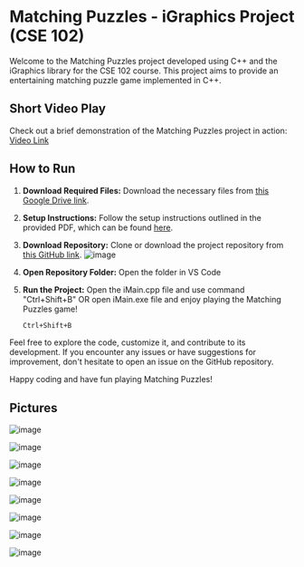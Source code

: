 # Matching Puzzles - iGraphics Project (CSE 102)

Welcome to the Matching Puzzles project developed using C++ and the iGraphics library for the CSE 102 course. This project aims to provide an entertaining matching puzzle game implemented in C++.

## Short Video Play
Check out a brief demonstration of the Matching Puzzles project in action: [Video Link](https://youtu.be/--OQuU55rJI)

## How to Run

1. **Download Required Files:**
   Download the necessary files from [this Google Drive link](https://drive.google.com/file/d/13_xOHG7jvTDw8yDE6OZ9fPnTExT_jiWa/view?usp=drive_link).

2. **Setup Instructions:**
   Follow the setup instructions outlined in the provided PDF, which can be found [here](https://drive.google.com/file/d/1cY7bNyMpJJpH1o9WbfmZIBaSlqCyPTVO/view?usp=sharing).

3. **Download Repository:**
    Clone or download the project repository from [this GitHub link](https://github.com/dipit099/MatchingPuzzles-iGraphics_Project-L1T1).
   ![image](https://github.com/dipit099/MatchingPuzzles-iGraphics_Project-L1T1/assets/112118531/ef13ea14-bcf0-4545-a744-23d1709bc058)


5. **Open Repository Folder:**
     Open the folder in VS Code

6. **Run the Project:**
   Open the iMain.cpp file and use command "Ctrl+Shift+B" OR open iMain.exe file and enjoy playing the Matching Puzzles game!
   ```bash
   Ctrl+Shift+B
   ```

Feel free to explore the code, customize it, and contribute to its development. If you encounter any issues or have suggestions for improvement, don't hesitate to open an issue on the GitHub repository.

Happy coding and have fun playing Matching Puzzles!

## Pictures
![image](https://github.com/dipit099/MatchingPuzzles-iGraphics_Project-L1T1/assets/112118531/d04a94aa-449c-4803-82ac-c043ea76f209)

![image](https://github.com/dipit099/MatchingPuzzles-iGraphics_Project-L1T1/assets/112118531/c27c74cd-9da0-4dbb-af07-b319f0e9f88d)

![image](https://github.com/dipit099/MatchingPuzzles-iGraphics_Project-L1T1/assets/112118531/046440f3-9b92-4b22-8947-f04763eb09b0)

![image](https://github.com/dipit099/MatchingPuzzles-iGraphics_Project-L1T1/assets/112118531/774e3a18-ad7d-40fd-98bd-f7af2f6cac5d)

![image](https://github.com/dipit099/MatchingPuzzles-iGraphics_Project-L1T1/assets/112118531/0f0ca875-a9f4-46a5-92ab-de79b6bf6998)


![image](https://github.com/dipit099/MatchingPuzzles-iGraphics_Project-L1T1/assets/112118531/514c506e-3b7f-4ee3-9e1b-4f2eac7f5a8d)


![image](https://github.com/dipit099/MatchingPuzzles-iGraphics_Project-L1T1/assets/112118531/d790b1d1-b61e-485e-a963-cfe4065b073b)


![image](https://github.com/dipit099/MatchingPuzzles-iGraphics_Project-L1T1/assets/112118531/42707c4c-1a88-4f44-9cfe-886938c064f7)


